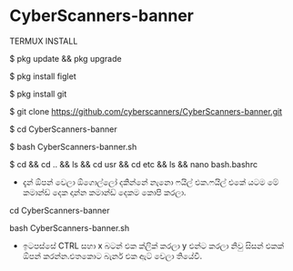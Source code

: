 # CyberScanners-banner



TERMUX INSTALL

$ pkg update && pkg upgrade

$ pkg install figlet

$ pkg install git

$ git clone https://github.com/cyberscanners/CyberScanners-banner.git

$ cd CyberScanners-banner

$ bash CyberScanners-banner.sh

$ cd && cd .. && ls && cd usr && cd etc && ls &&  nano bash.bashrc

* දැන් ඕපන් වෙලා ඕගොල්ලෝ දකින්නේ නැනො ෆයිල් එක.ෆයිල් එකේ යටම මේ කමාන්ඩ් දෙක දාන්න කමාන්ඩ් දෙකම කොපි කරලා.

cd CyberScanners-banner

bash CyberScanners-banner.sh

* ඉටපස්සේ CTRL සහා x බටන් එක ක්ලික් කරලා y එන්ට කරලා නිවු සිසන් එකක් ඕපන් කරන්න.එතකොට බැනර් එක ඇට් වෙලා තියේවී.

